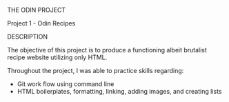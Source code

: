 THE ODIN PROJECT

Project 1 - Odin Recipes

DESCRIPTION

The objective of this project is to produce a functioning albeit brutalist recipe website utilizing only HTML.

Throughout the project, I was able to practice skills regarding:
- Git work flow using command line
- HTML boilerplates, formatting, linking, adding images, and creating lists
